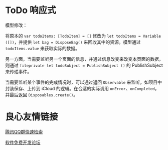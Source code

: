 #  ToDo 响应式

模型修改：

将原本的 `var todoItems: [TodoItem] = []` 修改为 `let todoItems = Variable ([])`，并提供 `let bag = DisposeBag()` 来回收其中的资源。模型通过 `todoItems.value` 来获取实际的数据。

另一方面，当需要监听另一个页面的信息，并通过信息改变来改变本页面的数据，则通过 `fileprivate let todoSubject = PublishSubject ()` 的 PublishSubject 来传递事件。

当需要监听某个事件的完成情况时，可以通过返回 `Observable` 来监听，如项目中封装保存、上传到 iCloud 的逻辑。在合适的实际调用 `onError`、`onCompleted`，并最后返回 `Disposables.create()`。



 # 良心友情链接

[腾讯QQ群快速检索](http://u.720life.cn/s/8cf73f7c)

[软件免费开发论坛](http://u.720life.cn/s/bbb01dc0)